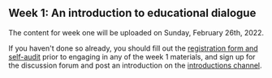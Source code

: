 ## Week 1: An introduction to educational dialogue

The content for week one will be uploaded on Sunday, February 26th, 2022.

If you haven't done so already, you should fill out the [registration form and self-audit](https://forms.gle/Lonit7zyfzMRomr98) prior to engaging in any of the week 1 materials, and sign up for the discussion forum and post an introduction on the [introductions channel](https://www.edudialogue.org/forum/fundamentals-mooc/introductions-5/#post-322).
